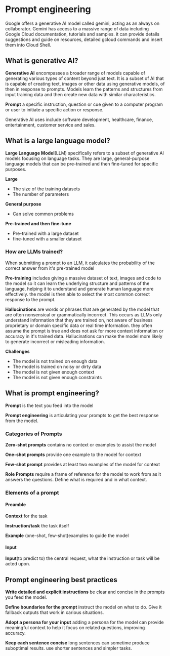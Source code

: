 <h1>Prompt engineering</h1>

Google offers a generative AI model called gemini, acting as an always on collaborator. Gemini has access to a massive range of data including Google Cloud documentation, tutorials and samples. it can provide details suggestions and guide on resources, detailed gcloud commands and insert them into Cloud Shell.

<h2>What is generative AI?</h2>

**Generative AI** encompasses a broader range of models capable of generating various types of content beyond just text. It is a subset of AI that is capable of creating text, images or other data using generative models, of then in response to prompts. Models learn the patterns and structures from input training data and then create new data with similar characteristics.

**Prompt** a specific instruction, question or cue given to a computer program or user to initiate a specific action or response.

Generative AI uses include software development, healthcare, finance, entertainment, customer service and sales.

<h2>What is a large language model?</h2>

**Large Language Model**(LLM) specifically refers to a subset of generative AI models focusing on language tasks. They are large, general-purpose language models that can be pre-trained and then fine-tuned for specific purposes.

**Large**
* The size of the training datasets
* The number of parameters

**General purpose**
* Can solve common problems

**Pre-trained and then fine-tune**
* Pre-trained with a large dataset
* fine-tuned with a smaller dataset

<h3>How are LLMs trained?</h3>
When submitting a prompt to an LLM, it calculates the probability of the correct answer from it's pre-trained model

**Pre-training** includes giving a massive dataset of text, images and code to the model so it can learn the underlying structure and patterns of the language, helping it to understand and generate human language more effectively. the model is then able to select the most common correct response to the prompt.

**Hallucinations** are words or phrases that are generated by the model that are often nonsensical or grammatically incorrect. This occurs as LLMs only understand information that they are trained on, not aware of business proprietary or domain specific data or real time information. they often assume the prompt is true and does not ask for more context information or accuracy in it's trained data. Hallucinations can make the model more likely to generate incorrect or misleading information.
 
 **Challenges**
 * The model is not trained on enough data
 * The model is trained on noisy or dirty data
 * The model is not given enough context
 * The model is not given enough constraints


<h2>What is prompt engineering?</h2>

**Prompt** is the text you feed into the model

**Prompt engineering** is articulating your prompts to get the best response from the model.

<h3>Categories of Prompts</h3>

**Zero-shot prompts** contains no context or examples to assist the model

**One-shot prompts** provide one example to the model for context

**Few-shot prompt** provides at least two examples of the model for context

**Role Prompts** require a frame of reference for the model to work from as it answers the questions. Define what is required and in what context.

<h3>Elements of a prompt</h3>

<h4>Preamble</h4>

**Context** for the task

**Instruction/task** the task itself

**Example** (one-shot, few-shot)examples to guide the model

<h4>Input</h4>

**Input**(to predict to) the central request, what the instruction or task will be acted upon.


<h2>Prompt engineering best practices</h2>

**Write detailed and explicit instructions** be clear and concise in the prompts you feed the model.

**Define boundaries for the prompt** instruct the model on what to do. Give it fallback outputs that work in carious situations.

**Adopt a persona for your input** adding a persona for the model can provide meaningful context to help it focus on related questions, improving accuracy.

**Keep each sentence concise** long sentences can sometime produce suboptimal results. use shorter sentences and simpler tasks.